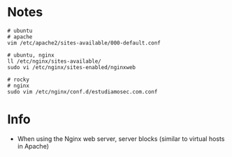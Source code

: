# Notes
```
# ubuntu
# apache
vim /etc/apache2/sites-available/000-default.conf

# ubuntu, nginx
ll /etc/nginx/sites-available/
sudo vi /etc/nginx/sites-enabled/nginxweb

# rocky
# nginx
sudo vim /etc/nginx/conf.d/estudiamosec.com.conf

```

# Info
- When using the Nginx web server, server blocks (similar to virtual hosts in Apache)
